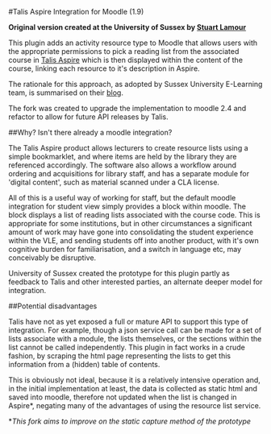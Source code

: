 #Talis Aspire Integration for Moodle (1.9)

**Original version created at the University of Sussex by [Stuart Lamour](https://github.com/stuartlamour/talisaspire)**

This plugin adds an activity resource type to Moodle that allows users with the appropriate permissions to pick a reading list from the associated course in [Talis Aspire](http://talisaspire.com/) which is then displayed within the content of the course, linking each resource to it's description in Aspire.

The rationale for this approach, as adopted by Sussex University E-Learning team, is summarised on their [blog](http://blogs.sussex.ac.uk/elearningteam/2013/12/10/integrating-reading-lists-talis-aspire/).

The fork was created to upgrade the implementation to moodle 2.4 and refactor to allow for future API releases by Talis.

##Why? Isn't there already a moodle integration?

The Talis Aspire product allows lecturers to create resource lists using a simple bookmarklet, and where items are held by the library they are referenced accordingly. The software also allows a workflow around ordering and acquisitions for library staff, and has a separate module for 'digital content', such as material scanned under a CLA license.

All of this is a useful way of working for staff, but the default moodle integration for student view simply provides a block within moodle. The block displays a list of reading lists associated with the course code. This is appropriate for some institutions, but in other circumstances a significant amount of work may have gone into consolidating the student experience within the VLE, and sending students off into another product, with it's own cognitive burden for familiarisation, and a switch in language etc, may conceivably be disruptive.

University of Sussex created the prototype for this plugin partly as feedback to Talis and other interested parties, an alternate deeper model for integration.

##Potential disadvantages

Talis have not as yet exposed a full or mature API to support this type of integration. For example, though a json service call can be made for a set of lists associate with a module, the lists themselves, or the sections within the list cannot be called independently. This plugin in fact works in a crude fashion, by scraping the html page representing the lists to get this information from a (hidden) table of contents.

This is obviously not ideal, because it is a relatively intensive operation and, in the initial implementation at least, the data is collected as static html and saved into moodle, therefore not updated when the list is changed in Aspire*, negating many of the advantages of using the resource list service.

\**This fork aims to improve on the static capture method of the prototype*

